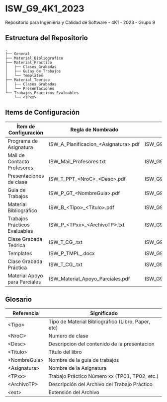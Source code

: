 # ISW_G9_4K1_2023

Repositorio para Ingeniería y Calidad de Software - 4K1 - 2023 - Grupo 9

## Estructura del Repositorio
```
.
├── General
├── Material_Bibliografico
├── Material_Practico
│   ├── Clases_Grabadas
│   ├── Guias_de_Trabajos
│   └── Templates
├── Material_Teorico
│   ├── Clases_Grabadas
│   └── Presentaciones
└── Trabajos_Practicos_Evaluables
    └── <TPxx>
```

## Items de Configuración

Ítem de Configuración           | Regla de Nombrado                         | Ubicación Física
---------------------           | -----------------                         | ----------------
Programa de Asignatura          | ISW_A_Planificacion_\<Asignatura\>.pdf    | ISW_G9_4K1_2023/General
Mail de Contacto Profesores     | ISW_Mail_Profesores.txt                   | ISW_G9_4K1_2023/General
Presentaciones de clase         | ISW_T_PPT_\<NroC\>_\<Desc\>.pdf           | ISW_G9_4K1_2023/Material_Teorico/Presentaciones
Guia de Trabajos                | ISW_P_GT_\<NombreGuia\>.pdf               | ISW_G9_4K1_2023/Material_Practico/Guias_de_Trabajos
Material Bibliográfico          | ISW_B_\<Tipo\>_\<Titulo\>.pdf             | ISW_G9_4K1_2023/Material_Bibliografico
Trabajos Prácticos Evaluables   | ISW_P_\<TPxx\>_\<ArchivoTP\>.txt          | ISW_G9_4K1_2023/Trabajos_Practicos_Evaluables/\<TPxx\>
Clase Grabada Teórica           | ISW_T_CG_<NroC>.txt                       | ISW_G9_4K1_2023/Material_Teorico/Clases_Grabadas
Templates                       | ISW_P_TMPL_<Parcial>.docx                 | ISW_G9_4K1_2023/Material_Practico/Templates
Clase Grabada Práctica          | ISW_T_CG_<NroC>.txt                       | ISW_G9_4K1_2023/Material_Practico/Clases_Grabadas
Material Apoyo para Parciales   | ISW_Material_Apoyo_Parciales.pdf          | ISW_G9_4K1_2023/General

## Glosario

Referencia          |   Significado
----------          |   -----------
\<Tipo\>            |   Tipo de Material Bibliográfico (Libro, Paper, etc)
\<NroC\>            |   Numero de clase
\<Desc\>            |   Descripcion del contenido de la presentacion
\<Titulo\>          |   Titulo del libro
\<NombreGuia\>      |   Nombre de la guia de trabajos
\<Asignatura\>      |   Nombre de la Asignatura
\<TPxx\>            |   Trabajo Práctico Número xx (TP01, TP02, etc.)
\<ArchivoTP\>       |   Descripción del Archivo del Trabajo Práctico
\<ext\>             |   Extensión del Archivo

